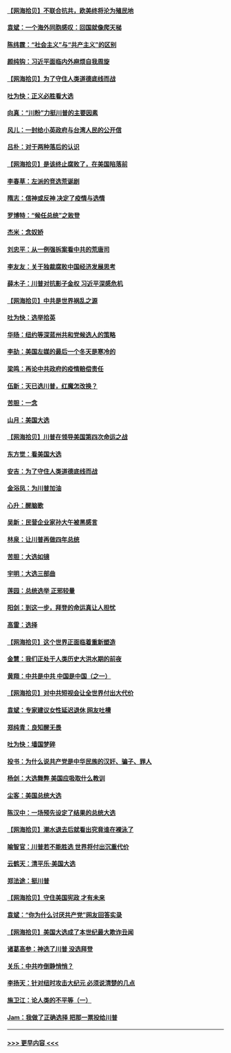 #### [【网海拾贝】不联合抗共，欧美终将沦为殖民地](../pages/nsc993/n12565068.md?t=11211602) 
#### [袁斌：一个海外同胞感叹：回国就像爬天梯](../pages/nsc993/n12564986.md?t=11211602) 
#### [陈纬霆：“社会主义”与“共产主义”的区别](../pages/nsc993/n12562417.md?t=11211602) 
#### [颜纯钩：习近平面临内外麻烦自我周旋](../pages/nsc993/n12563356.md?t=11211602) 
#### [【网海拾贝】为了守住人类道德底线而战](../pages/nsc993/n12562542.md?t=11211602) 
#### [吐为快：正义必胜看大选](../pages/nsc993/n12561967.md?t=11211602) 
#### [向真：“川粉”力挺川普的主要因素](../pages/nsc993/n12560774.md?t=11211602) 
#### [风儿：一封给小英政府与台湾人民的公开信](../pages/nsc993/n12560581.md?t=11211602) 
#### [吕朴：对于两种落后的认识](../pages/nsc993/n12560492.md?t=11211602) 
#### [【网海拾贝】是该终止腐败了，在美国陷落前](../pages/nsc993/n12559936.md?t=11211602) 
#### [李春草：左派的竞选荒诞剧](../pages/nsc993/n12558380.md?t=11211602) 
#### [隋志：信神或反神 决定了疫情与选情](../pages/nsc993/n12558255.md?t=11211602) 
#### [罗博特：“候任总统”之败登](../pages/nsc993/n12558189.md?t=11211602) 
#### [杰米：念奴娇](../pages/nsc993/n12558174.md?t=11211602) 
#### [刘忠平：从一例强拆案看中共的荒唐司](../pages/nsc993/n12558036.md?t=11211602) 
#### [李友友：关于独裁腐败中国经济发展思考](../pages/nsc993/n12558004.md?t=11211602) 
#### [薛木子：川普对抗影子金权 习近平深感危机](../pages/nsc993/n12557342.md?t=11211602) 
#### [【网海拾贝】中共是世界祸乱之源](../pages/nsc993/n12555353.md?t=11211602) 
#### [吐为快：选举拾英](../pages/nsc993/n12555041.md?t=11211602) 
#### [华旸：纽约等深蓝州共和党候选人的策略](../pages/nsc993/n12554309.md?t=11211602) 
#### [李劼：美国左媒的最后一个冬天是寒冷的](../pages/nsc993/n12552947.md?t=11211602) 
#### [梁鸣：再论中共政府的疫情赔偿责任](../pages/nsc993/n12553012.md?t=11211602) 
#### [伍新：天已选川普，红魔怎改换？](../pages/nsc993/n12552970.md?t=11211602) 
#### [苦胆：一念](../pages/nsc993/n12552957.md?t=11211602) 
#### [山月：美国大选](../pages/nsc993/n12552446.md?t=11211602) 
#### [【网海拾贝】川普在领导美国第四次命运之战](../pages/nsc993/n12551973.md?t=11211602) 
#### [东方觉：看美国大选](../pages/nsc993/n12551647.md?t=11211602) 
#### [安吉：为了守住人类道德底线而战](../pages/nsc993/n12551111.md?t=11211602) 
#### [金浴凤：为川普加油](../pages/nsc993/n12551085.md?t=11211602) 
#### [心升：醒脑歌](../pages/nsc993/n12550984.md?t=11211602) 
#### [吴新：民营企业家孙大午被黑感言](../pages/nsc993/n12550656.md?t=11211602) 
#### [林泉：让川普再做四年总统](../pages/nsc993/n12550640.md?t=11211602) 
#### [苦胆：大选如镜](../pages/nsc993/n12550630.md?t=11211602) 
#### [宇明：大选三部曲](../pages/nsc993/n12550603.md?t=11211602) 
#### [莲园：总统选举 正邪较量](../pages/nsc993/n12550594.md?t=11211602) 
#### [阳剑：到这一步，拜登的命运真让人担忧](../pages/nsc993/n12549093.md?t=11211602) 
#### [高雷：选择](../pages/nsc993/n12549087.md?t=11211602) 
#### [【网海拾贝】这个世界正面临着重新塑造](../pages/nsc993/n12548326.md?t=11211602) 
#### [金慧：我们正处于人类历史大洪水期的前夜](../pages/nsc993/n12547914.md?t=11211602) 
#### [黄翔：中共是中共 中国是中国（之一）](../pages/nsc993/n12547576.md?t=11211602) 
#### [【网海拾贝】对中共短视会让全世界付出大代价](../pages/nsc993/n12546043.md?t=11211602) 
#### [袁斌：专家建议女性延迟退休 网友吐槽](../pages/nsc993/n12545424.md?t=11211602) 
#### [郑纯青：良知醒无畏](../pages/nsc993/n12545394.md?t=11211602) 
#### [吐为快：墙国梦碎](../pages/nsc993/n12545309.md?t=11211602) 
#### [投书：为什么说共产党是中华民族的汉奸、骗子、罪人](../pages/nsc993/n12545089.md?t=11211602) 
#### [杨剑：大选舞弊 美国应吸取什么教训](../pages/nsc993/n12543937.md?t=11211602) 
#### [尘客：美国总统大选](../pages/nsc993/n12543828.md?t=11211602) 
#### [陈汉中：一场预先设定了结果的总统大选](../pages/nsc993/n12543564.md?t=11211602) 
#### [【网海拾贝】潮水退去后就看出究竟谁在裸泳了](../pages/nsc993/n12543321.md?t=11211602) 
#### [喻智官：川普若不能胜选 世界将付出沉重代价](../pages/nsc993/n12541352.md?t=11211602) 
#### [云鹤天：清平乐‧美国大选](../pages/nsc993/n12540916.md?t=11211602) 
#### [郑法途：挺川普](../pages/nsc993/n12540898.md?t=11211602) 
#### [【网海拾贝】守住美国宪政 才有未来](../pages/nsc993/n12540423.md?t=11211602) 
#### [袁斌：“你为什么讨厌共产党”网友回答实录](../pages/nsc993/n12540208.md?t=11211602) 
#### [【网海拾贝】美国大选成了本世纪最大欺诈丑闻](../pages/nsc993/n12538029.md?t=11211602) 
#### [诸葛高参：神选了川普 没选拜登](../pages/nsc993/n12537664.md?t=11211602) 
#### [关乐：中共咋倒静悄悄？](../pages/nsc993/n12537615.md?t=11211602) 
#### [李扬天：针对纽时攻击大纪元 必须说清楚的几点](../pages/nsc993/n12536001.md?t=11211602) 
#### [施卫江：论人类的不平等（一）](../pages/nsc993/n12535700.md?t=11211602) 
#### [Jam：我做了正确选择 把那一票投给川普](../pages/nsc993/n12535743.md?t=11211602) 

----
#### [ >>> 更早内容 <<< ](../indexes/nsc993-earlier.md)
